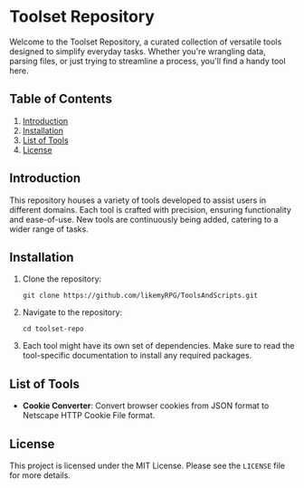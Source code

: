 # Toolset Repository

Welcome to the Toolset Repository, a curated collection of versatile tools designed to simplify everyday tasks. Whether you're wrangling data, parsing files, or just trying to streamline a process, you'll find a handy tool here.

## Table of Contents

1. [Introduction](#introduction)
2. [Installation](#installation)
3. [List of Tools](#list-of-tools)
4. [License](#license)

## Introduction

This repository houses a variety of tools developed to assist users in different domains. Each tool is crafted with precision, ensuring functionality and ease-of-use. New tools are continuously being added, catering to a wider range of tasks.

## Installation

1. Clone the repository:

   ```
   git clone https://github.com/likemyRPG/ToolsAndScripts.git
   ```

2. Navigate to the repository:

   ```
   cd toolset-repo
   ```

3. Each tool might have its own set of dependencies. Make sure to read the tool-specific documentation to install any required packages.

## List of Tools

- **Cookie Converter**: Convert browser cookies from JSON format to Netscape HTTP Cookie File format.

## License

This project is licensed under the MIT License. Please see the `LICENSE` file for more details.
